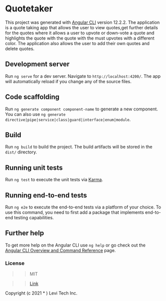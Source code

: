 # Quotetaker

This project was generated with [Angular CLI](https://github.com/angular/angular-cli) version 12.2.2.
The application is a quote taking app that allows the user to view quotes,get further details for the quotes where it allows a user to upvote or down-vote a quote and highlights the quote with the quote with the must upvotes with a different color.
The application also allows the user to add their own quotes and delete quotes.

## Development server

Run `ng serve` for a dev server. Navigate to `http://localhost:4200/`. The app will automatically reload if you change any of the source files.

## Code scaffolding

Run `ng generate component component-name` to generate a new component. You can also use `ng generate directive|pipe|service|class|guard|interface|enum|module`.

## Build

Run `ng build` to build the project. The build artifacts will be stored in the `dist/` directory.

## Running unit tests

Run `ng test` to execute the unit tests via [Karma](https://karma-runner.github.io).

## Running end-to-end tests

Run `ng e2e` to execute the end-to-end tests via a platform of your choice. To use this command, you need to first add a package that implements end-to-end testing capabilities.

## Further help

To get more help on the Angular CLI use `ng help` or go check out the [Angular CLI Overview and Command Reference](https://angular.io/cli) page.


### License

> > MIT

> > [Link](https://github.com/Levi-Opunga/AkanNamingAssistant/blob/master/License)

Copyright (c 2021 \* ) Levi Tech Inc.
